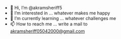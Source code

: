 - 👋 Hi, I’m @akramsheriff5
- 👀 I’m interested in ... whatever makes me happy
- 🌱 I’m currently learning ... whatever challenges me
- 📫 How to reach me ... write a mail to akramsheriff05042000@gmail.com

